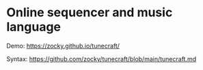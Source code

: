 # Online sequencer and music language

Demo: https://zocky.github.io/tunecraft/

Syntax: https://github.com/zocky/tunecraft/blob/main/tunecraft.md
